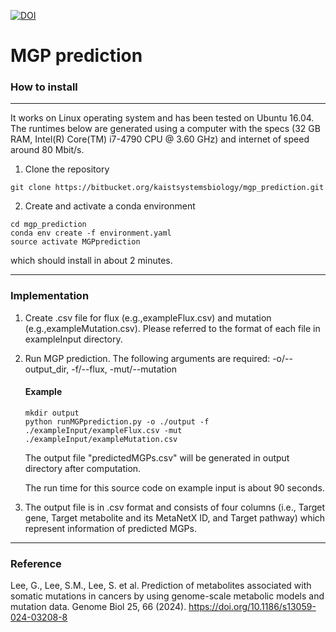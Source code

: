[![DOI](https://zenodo.org/badge/759876672.svg)](https://zenodo.org/doi/10.5281/zenodo.10680305)

# MGP prediction #

### How to install
---
It works on Linux operating system and has been tested on Ubuntu 16.04.
The runtimes below are generated using a computer with the specs (32 GB RAM, Intel(R) Core(TM) i7-4790 CPU @ 3.60 GHz) and internet of speed around 80 Mbit/s.

1. Clone the repository
```
git clone https://bitbucket.org/kaistsystemsbiology/mgp_prediction.git
```
2. Create and activate a conda environment
```
cd mgp_prediction
conda env create -f environment.yaml
source activate MGPprediction
```
which should install in about 2 minutes.

---
### Implementation
1. Create .csv file for flux (e.g.,exampleFlux.csv) and mutation (e.g.,exampleMutation.csv). Please referred to the format of each file in exampleInput directory.

2. Run MGP prediction. The following arguments are required: -o/--output_dir, -f/--flux, -mut/--mutation
	
	#### Example
	```
	mkdir output
	python runMGPprediction.py -o ./output -f ./exampleInput/exampleFlux.csv -mut ./exampleInput/exampleMutation.csv
	```
    The output file "predictedMGPs.csv" will be generated in output directory after computation.
    
    The run time for this source code on example input is about 90 seconds.
    
3. The output file is in .csv format and consists of four columns (i.e., Target gene, Target metabolite and its MetaNetX ID, and Target pathway) which represent information of predicted MGPs.

---
### Reference
Lee, G., Lee, S.M., Lee, S. et al. Prediction of metabolites associated with somatic mutations in cancers by using genome-scale metabolic models and mutation data. Genome Biol 25, 66 (2024). https://doi.org/10.1186/s13059-024-03208-8

